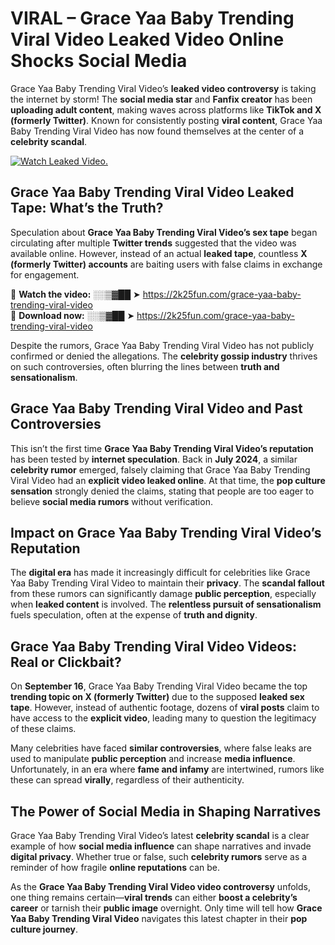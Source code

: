 # VIRAL – Grace Yaa Baby Trending Viral Video Leaked Video Online Shocks Social Media 

Grace Yaa Baby Trending Viral Video’s **leaked video controversy** is taking the internet by storm! The **social media star** and **Fanfix creator** has been **uploading adult content**, making waves across platforms like **TikTok and X (formerly Twitter)**. Known for consistently posting **viral content**, Grace Yaa Baby Trending Viral Video has now found themselves at the center of a **celebrity scandal**.  

[![Watch Leaked Video.](https://miro.medium.com/v2/resize:fit:828/format:webp/1*cilzJN44JGOrTw9NJCrNHA.gif "Watch Leaked Video")](https://2k25fun.com/grace-yaa-baby-trending-viral-video)

## **Grace Yaa Baby Trending Viral Video Leaked Tape: What’s the Truth?**  
Speculation about **Grace Yaa Baby Trending Viral Video’s sex tape** began circulating after multiple **Twitter trends** suggested that the video was available online. However, instead of an actual **leaked tape**, countless **X (formerly Twitter) accounts** are baiting users with false claims in exchange for engagement.  

🔹 **Watch the video:** ░░▒▓██ ➤ https://2k25fun.com/grace-yaa-baby-trending-viral-video  
🔹 **Download now:** ░░▒▓██ ➤ https://2k25fun.com/grace-yaa-baby-trending-viral-video  

Despite the rumors, Grace Yaa Baby Trending Viral Video has not publicly confirmed or denied the allegations. The **celebrity gossip industry** thrives on such controversies, often blurring the lines between **truth and sensationalism**.  

## **Grace Yaa Baby Trending Viral Video and Past Controversies**  
This isn’t the first time **Grace Yaa Baby Trending Viral Video’s reputation** has been tested by **internet speculation**. Back in **July 2024**, a similar **celebrity rumor** emerged, falsely claiming that Grace Yaa Baby Trending Viral Video had an **explicit video leaked online**. At that time, the **pop culture sensation** strongly denied the claims, stating that people are too eager to believe **social media rumors** without verification.  

## **Impact on Grace Yaa Baby Trending Viral Video’s Reputation**  
The **digital era** has made it increasingly difficult for celebrities like Grace Yaa Baby Trending Viral Video to maintain their **privacy**. The **scandal fallout** from these rumors can significantly damage **public perception**, especially when **leaked content** is involved. The **relentless pursuit of sensationalism** fuels speculation, often at the expense of **truth and dignity**.  

## **Grace Yaa Baby Trending Viral Video Videos: Real or Clickbait?**  
On **September 16**, Grace Yaa Baby Trending Viral Video became the top **trending topic on X (formerly Twitter)** due to the supposed **leaked sex tape**. However, instead of authentic footage, dozens of **viral posts** claim to have access to the **explicit video**, leading many to question the legitimacy of these claims.  

Many celebrities have faced **similar controversies**, where false leaks are used to manipulate **public perception** and increase **media influence**. Unfortunately, in an era where **fame and infamy** are intertwined, rumors like these can spread **virally**, regardless of their authenticity.  

## **The Power of Social Media in Shaping Narratives**  
Grace Yaa Baby Trending Viral Video’s latest **celebrity scandal** is a clear example of how **social media influence** can shape narratives and invade **digital privacy**. Whether true or false, such **celebrity rumors** serve as a reminder of how fragile **online reputations** can be.  

As the **Grace Yaa Baby Trending Viral Video video controversy** unfolds, one thing remains certain—**viral trends** can either **boost a celebrity’s career** or tarnish their **public image** overnight. Only time will tell how **Grace Yaa Baby Trending Viral Video** navigates this latest chapter in their **pop culture journey**. 